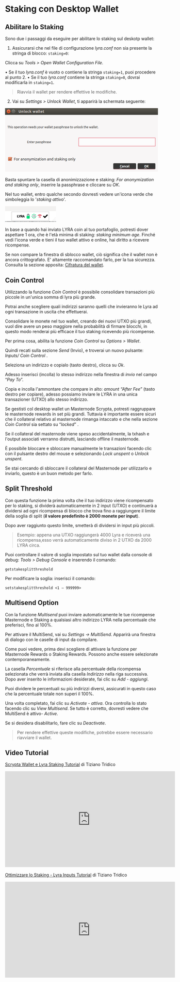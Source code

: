 # Staking con Desktop Wallet

## Abilitare lo Staking
Sono due i passaggi da eseguire per abilitare lo staking sul deskotp wallet:

1. Assicurarsi che nel file di configurazione *lyra.conf* non sia presente la stringa di blocco: `staking=0`: 
   
Clicca su *Tools > Open Wallet Configuration File*.

• Se il tuo *lyra.conf* è vuoto o contiene la stringa `staking=1`, puoi procedere al punto 2.
• Se il tuo *lyra.conf* contiene la stringa `staking=0`, dovrai modificarla in `staking=1`. 

> Riavvia  il wallet per rendere effettive le modifiche. 

2. Vai su *Settings > Unlock Wallet*, ti apparirà la schermata seguente:

![unlock](/assets/staking/unlock.png)

Basta spuntare la casella di anonimizzazione e staking: *For anonymization and staking only*, inserire la passphrase e cliccare su *OK*. 

Nel tuo wallet, entro qualche secondo dovresti vedere un'icona verde che simboleggia lo '*staking attivo*'.

![staking_attivo](/assets/staking/staking_attivo.png)

In base a quando hai inviato LYRA coin al tuo portafoglio, potresti dover aspettare 1 ora, che è l'età minima di staking:  *staking minimum age*. Finché vedi l'icona verde e tieni il tuo wallet attivo e online, hai diritto a ricevere ricompense.

Se non compare la finestra di sblocco wallet, ciò significa che il wallet non è ancora crittografato. E' altamente raccomandato farlo, per la tua sicurezza. Consulta la sezione apposita: [Cifratura del wallet](../masternode/installazione-manuale.md).


## Coin Control

Utilizzando la funzione *Coin Control*  è possibile consolidare transazioni più piccole in un'unica somma di lyra più grande. 

Potrai anche scegliere quali indirizzi saranno quelli che invieranno le Lyra ad ogni transazione in uscita che effettuerai.

Consolidare le monete nel tuo wallet, creando dei nuovi UTXO più grandi, vuol dire avere un peso maggiore nella probabilità di firmare blocchi, in questo modo renderai più efficace il tuo staking ricevendo più ricompense.

Per prima cosa, abilita la funzione *Coin Control* su *Options > Wallet*.

Quindi recati sulla sezione *Send* (Invio), e troverai un nuovo pulsante:  *Inputs/ Coin Control* .

Seleziona un indirizzo e copialo (tasto destro), clicca su *Ok*.

Adesso inserisci (incolla) lo stesso indirizzo nella finestra di *invio* nel campo “*Pay To*”.

Copia e incolla l'ammontare che compare in alto:  *amount “After Fee”* (tasto destro per copiare), adesso possiamo inviare le LYRA in una unica transazioner (UTXO) allo stesso indirizzo.

Se gestisti col desktop wallet un Masternode  Scrypta, potresti raggruppare le masternode rewards in set più grandi. Tuttavia è importante essere sicuri che il collateral relativo al masternode rimanga intaccato e che nella sezione *Coin Control*  sia settato su “*locked*” . 

Se il collateral del masternode viene speso accidentalmente, la txhash e l'output associati verranno distrutti, lasciando offline il masternode.

È possibile bloccare e sbloccare manualmente le transazioni facendo clic con il pulsante destro del mouse e selezionando *Lock unspent* o *Unlock unspent*.

Se stai cercando di sbloccare il collateral del Masternode per utilizzarlo e inviarlo, questo è un buon metodo per farlo.

## Split Threshold
Con questa funzione la prima volta che il tuo indirizzo viene ricompensato per lo staking, si dividerà automaticamente in 2 input (UTXO) e continuerà a dividersi ad ogni ricompensa di blocco che trova fino a raggiungere il limite della soglia di split (**il valore predefinito è 2000 monete per input**). 

Dopo aver raggiunto questo limite, smetterà di dividersi in input più piccoli.

> Esempio: appena una UTXO raggiungerà 4000 Lyra e riceverà una ricompensa,esso verrà automaticamente diviso in 2 UTXO da 2000 LYRA circa.

Puoi controllare il valore di soglia impostato sul tuo wallet dalla console di debug: *Tools > Debug Console* e inserendo il comando:
```
getstakesplitthreshold
```
Per modificare la soglia:
inserisci il comando:
```
setstakesplitthreshold <1 – 999999>
```

## Multisend Option

Con la funzione *Multisend* puoi inviare automaticamente le tue ricompense Masternode e Staking a qualsiasi altro indirizzo LYRA nella percentuale che preferisci, fino al 100%.

Per attivare il MultiSend, vai su *Settings → MultiSend*. Apparirà una finestra di dialogo con le caselle di input da compilare.

Come puoi vedere, prima devi scegliere di attivare la funzione per Masternode Rewards o Staking Rewards. Possono anche essere selezionate contemporaneamente. 

La casella *Percentuale* si riferisce alla percentuale della ricompensa selezionata che verrà inviata alla casella *Indirizzo* nella riga successiva. Dopo aver inserito le informazioni desiderate, fai clic su *Add - aggiungi*.

Puoi dividere le percentuali su più indirizzi diversi, assicurati in questo caso che la percentuale totale non superi il 100%.

Una volta completato, fai clic su *Activate - attiva*. Ora controlla lo stato facendo clic su *View Multisend*. Se tutto è corretto, dovresti vedere che MultiSend è attivo-  *Active*.

Se si desidera disabilitarlo, fare clic su *Deactivate*.
 
> Per rendere effettive queste modifiche, potrebbe essere necessario riavviare il wallet.


## Video Tutorial

[Scrypta Wallet e Lyra Staking Tutorial](https://www.youtube.com/watch?v=bOlJ2xm_IcQ) di Tiziano Tridico


<iframe width="560" height="315" src="https://www.youtube.com/embed/bOlJ2xm_IcQ" frameborder="0" allow="accelerometer; autoplay; encrypted-media; gyroscope; picture-in-picture" allowfullscreen></iframe>

[Ottimizzare lo Staking - Lyra Inputs Tutorial](https://www.youtube.com/watch?v=0e5mewkVqys&t=5s) di Tiziano Tridico

<iframe width="560" height="315" src="https://www.youtube.com/embed/0e5mewkVqys" frameborder="0" allow="accelerometer; autoplay; encrypted-media; gyroscope; picture-in-picture" allowfullscreen></iframe>

